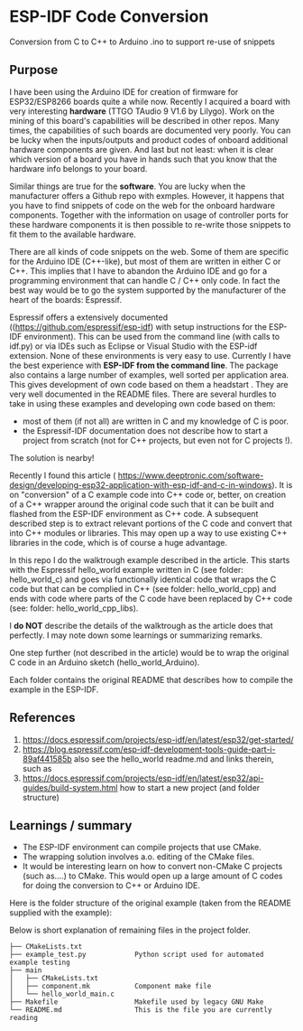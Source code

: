 # ESP-IDF Code Conversion
 Conversion from C to C++ to Arduino .ino to support re-use of snippets

## Purpose

I have been using the Arduino IDE for creation of firmware for ESP32/ESP8266 boards quite a while now. Recently I acquired a board with very interesting **hardware** (TTGO TAudio 9 V1.6 by Lilygo). Work on the mining of this board's capabilities will be described in other repos. Many times, the capabilities of such boards are documented very poorly. You can be lucky when the inputs/outputs and product codes of onboard additional hardware components are given. And last but not least: when it is clear which version of a board you have in hands such that you know that the hardware info belongs to your board.

Similar things are true for the **software**. You are lucky when the manufacturer offers a Github repo with exmples. However, it happens that you have to find snippets of code on the web for the onboard hardware components. Together with the information on usage of controller ports for these hardware components it is then possible to re-write those snippets to fit them to the available hardware.

There are all kinds of code snippets on the web. Some of them are specific for the Arduino IDE (C++-like), but most of them are written in either C or C++. This implies that I have to abandon the Arduino IDE and go for a programming environment that can handle C / C++ only code. In fact the best way would be to go the system supported by the manufacturer of the heart of the boards: Espressif.

Espressif offers a extensively documented ((https://github.com/espressif/esp-idf) with setup instructions for the ESP-IDF environment). This can be used from the command line (with calls to idf.py) or via IDEs such as Eclipse or Visual Studio with the ESP-idf extension. None of these environments is very easy to use. Currently I have the best experience with **ESP-IDF from the command line**.  The package also contains a large number of examples, well sorted per application area. This gives development of own code based on them a headstart . They are very well documented in the README files. There are several hurdles to take in using these examples and developing own code based on them: 
- most of them (if not all) are written in C and my knowledge of C is poor. 
- the Espressif-IDF documentation does not describe how to start a project from scratch (not for C++ projects, but even not for C projects !). 

The solution is nearby!

Recently I found this article ( https://www.deeptronic.com/software-design/developing-esp32-application-with-esp-idf-and-c-in-windows). It is on "conversion" of a C example code into C++ code or, better, on creation of a C++ wrapper around the original code such that it can be built and flashed from the ESP-IDF environment as C++ code. A subsequent described step is to extract relevant portions of the C code and convert that into C++ modules or libraries. This may open up a way to use existing C++ libraries in the code, which is of course a huge advantage.

In this repo I do the walktrough example described in the article. This starts with the Espressif hello_world example written in C (see folder: hello_world_c) and goes via functionally identical code that wraps the C code but that can be complied in C++ (see folder: hello_world_cpp) and ends with code where parts of the C code have been replaced by C++ code (see: folder: hello_world_cpp_libs). 

I **do NOT** describe the details of the walktrough as the article does that perfectly. I may note down some learnings or summarizing remarks.

One step further (not described in the article) would be to wrap the original C code in an Arduino sketch (hello_world_Arduino).

Each folder contains the original README that describes how to compile the example in the ESP-IDF.

## References
1. https://docs.espressif.com/projects/esp-idf/en/latest/esp32/get-started/
2. https://blog.espressif.com/esp-idf-development-tools-guide-part-i-89af441585b
also see the hello_world readme.md and links therein, such as 
3. https://docs.espressif.com/projects/esp-idf/en/latest/esp32/api-guides/build-system.html how to start a new project (and folder structure)

## Learnings / summary

- The ESP-IDF environment can compile projects that use CMake.
- The wrapping solution involves a.o. editing of the CMake files.
- It would be interesting learn on how to convert non-CMake C projects (such as....) to CMake. This would open up a large amount of C codes for doing the conversion to C++ or Arduino IDE. 

Here is the folder structure of the original example (taken from the README supplied with the example):

Below is short explanation of remaining files in the project folder.

```
├── CMakeLists.txt
├── example_test.py            Python script used for automated example testing
├── main
│   ├── CMakeLists.txt
│   ├── component.mk           Component make file
│   └── hello_world_main.c
├── Makefile                   Makefile used by legacy GNU Make
└── README.md                  This is the file you are currently reading
```
